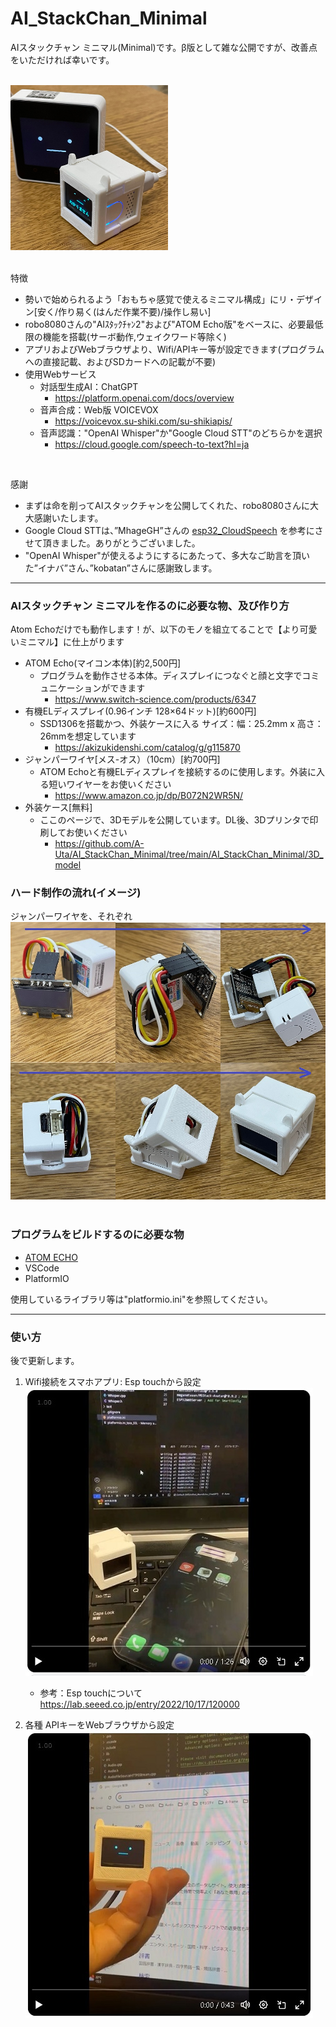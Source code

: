 # AI_StackChan_Minimal
AIスタックチャン ミニマル(Minimal)です。β版として雑な公開ですが、改善点をいただければ幸いです。
<br><br>

<img src="images/AI_StackChan_Minimal01.jpg" width="50%"><br><br>

特徴<br>
- 勢いで始められるよう「おもちゃ感覚で使えるミニマル構成」にリ・デザイン[安く/作り易く(はんだ作業不要)/操作し易い]
- robo8080さんの"AIｽﾀｯｸﾁｬﾝ2"および"ATOM Echo版"をベースに、必要最低限の機能を搭載(サーボ動作,ウェイクワード等除く)
- アプリおよびWebブラウザより、Wifi/APIキー等が設定できます(プログラムへの直接記載、およびSDカードへの記載が不要)
- 使用Webサービス
	- 対話型生成AI：ChatGPT
		- https://platform.openai.com/docs/overview
	- 音声合成：Web版 VOICEVOX
		- https://voicevox.su-shiki.com/su-shikiapis/
	- 音声認識："OpenAI Whisper"か"Google Cloud STT"のどちらかを選択
		- https://cloud.google.com/speech-to-text?hl=ja
<br>

感謝<br>
- まずは命を削ってAIスタックチャンを公開してくれた、robo8080さんに大大感謝いたします。<br>
- Google Cloud STTは、”MhageGH”さんの [esp32_CloudSpeech](https://github.com/MhageGH/esp32_CloudSpeech/ "Title") を参考にさせて頂きました。ありがとうございました。<br>
- "OpenAI Whisper"が使えるようにするにあたって、多大なご助言を頂いた”イナバ”さん、”kobatan”さんに感謝致します。<br>
---


### AIスタックチャン ミニマルを作るのに必要な物、及び作り方 ###
Atom Echoだけでも動作します！が、以下のモノを組立てることで【より可愛いミニマル】に仕上がります<br>
-  ATOM Echo(マイコン本体)[約2,500円]
	- プログラムを動作させる本体。ディスプレイにつなぐと顔と文字でコミュニケーションができます
		-  https://www.switch-science.com/products/6347
-  有機ELディスプレイ(0.96インチ 128×64ドット)[約600円]
	- SSD1306を搭載かつ、外装ケースに入る サイズ：幅：25.2mm x 高さ：26mmを想定しています
		- https://akizukidenshi.com/catalog/g/g115870
- ジャンパーワイヤ[メス-オス）（10cm）[約700円]
	- ATOM Echoと有機ELディスプレイを接続するのに使用します。外装に入る短いワイヤーをお使いください
		- https://www.amazon.co.jp/dp/B072N2WR5N/
- 外装ケース[無料]
	- ここのページで、3Dモデルを公開しています。DL後、3Dプリンタで印刷してお使いください
		- https://github.com/A-Uta/AI_StackChan_Minimal/tree/main/AI_StackChan_Minimal/3D_model 


### ハード制作の流れ(イメージ) ###
ジャンパーワイヤを、それぞれ
![画像1](images/making_all01_A.jpg)<br><br>


### プログラムをビルドするのに必要な物 ###
* [ATOM ECHO](https://docs.m5stack.com/ja/atom/atomecho/ "Title")<br>
* VSCode<br>
* PlatformIO<br>

使用しているライブラリ等は"platformio.ini"を参照してください。<br>

---


### 使い方 ###
後で更新します。<br>
1. Wifi接続をスマホアプリ: Esp touchから設定<br>
[![手順01](images/x_stackchan01.jpg)](https://x.com/UtaAoya/status/1794857755968508118)
	- 参考：Esp touchについて
	https://lab.seeed.co.jp/entry/2022/10/17/120000

2. 各種 APIキーをWebブラウザから設定<br>
[![手順01](images/x_stackchan02.jpg)](https://x.com/UtaAoya/status/1794864738746478920)

<br>
<br>
<br>